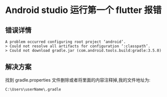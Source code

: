 # Android studio 运行第一个 flutter 报错
## 错误详情

```
A problem occurred configuring root project ‘android’.
> Could not resolve all artifacts for configuration ‘:classpath’.
> Could not download gradle.jar (com.android.tools.build:gradle:3.5.0)
```

## 解决方案

找到 gradle.properties 文件删除或者将里面的内容注释掉,我的文件地址为: 

```
C:\Users\userName\.gradle
```